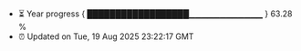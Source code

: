 - ⏳ Year progress { ██████████████████▁▁▁▁▁▁▁▁▁▁▁▁ } 63.28 %
- ⏰ Updated on Tue, 19 Aug 2025 23:22:17 GMT

